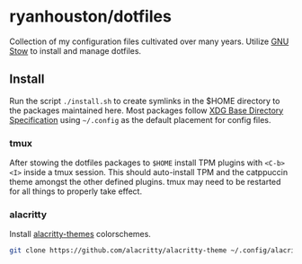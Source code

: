 # ryanhouston/dotfiles

Collection of my configuration files cultivated over many years. Utilize
[GNU Stow](https://www.gnu.org/software/stow) to install and manage dotfiles.

## Install

Run the script `./install.sh` to create symlinks in the $HOME directory to the
packages maintained here. Most packages follow
[XDG Base Directory Specification](https://specifications.freedesktop.org/basedir-spec/latest/)
using `~/.config` as the default placement for config files.

### tmux

After stowing the dotfiles packages to `$HOME` install TPM plugins with
`<C-b><I>` inside a tmux session. This should auto-install TPM and the
catppuccin theme amongst the other defined plugins. tmux may need to be
restarted for all things to properly take effect.

### alacritty

Install [alacritty-themes](https://github.com/alacritty/alacritty-theme) colorschemes.

```sh
git clone https://github.com/alacritty/alacritty-theme ~/.config/alacritty/alacritty-themes
```

